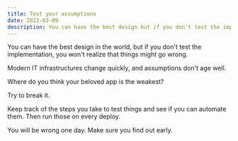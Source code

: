 ```yaml
---
title: Test your assumptions
date: 2022-03-09
description: You can have the best design but if you don't test the implementation you won't realize that things might go wrong.
---
```


You can have the best design in the world, but if you don't test the implementation, you won't realize that things might go wrong.

Modern IT infrastructures change quickly, and assumptions don't age well.

Where do you think your beloved app is the weakest? 

Try to break it.

Keep track of the steps you take to test things and see if you can automate them. Then run those on every deploy.

You will be wrong one day. Make sure you find out early.
